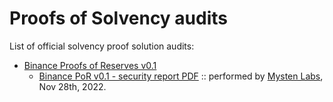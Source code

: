# Proofs of Solvency audits

List of official solvency proof solution audits:
- [Binance Proofs of Reserves v0.1](https://www.binance.com/en/proof-of-reserves)
  - [Binance PoR v0.1 - security report PDF](/audits/audit_reports/Binance_PoR_by_MystenLabs_Nov_28_2022.pdf) :: performed by [Mysten Labs](https://mystenlabs.com/), Nov 28th, 2022.
